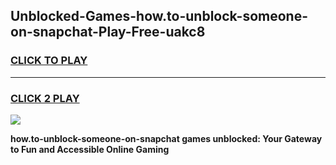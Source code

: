
## Unblocked-Games-how.to-unblock-someone-on-snapchat-Play-Free-uakc8
<h3>
<a href="https://premium76.site?title=how.to-unblock-someone-on-snapchat&ref=10A">CLICK TO PLAY</a></h3>
<hr>

<h3>
<a href="https://premium76.site?title=how.to-unblock-someone-on-snapchat&ref=10A">CLICK 2 PLAY</a>
  
</h3>

<a href="https://premium76.site?title=how.to-unblock-someone-on-snapchat&ref=10A"><img src="https://clearcache.store/games.png"></a>


**how.to-unblock-someone-on-snapchat games unblocked: Your Gateway to Fun and Accessible Online Gaming**
